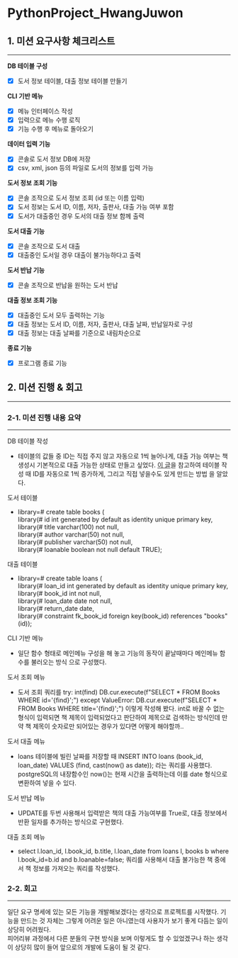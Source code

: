 # PythonProject_HwangJuwon

## 1. 미션 요구사항 체크리스트



---

<b>DB 테이블 구성</b><br>
- [X] 도서 정보 테이블, 대출 정보 테이블 만들기

<b>CLI 기반 메뉴</b><br>
- [X] 메뉴 인터페이스 작성<br>
- [X] 입력으로 메뉴 수행 로직<br>
- [X] 기능 수행 후 메뉴로 돌아오기<br>

<b>데이터 입력 기능</b><br>
- [X] 콘솔로 도서 정보 DB에 저장<br>
- [X] csv, xml, json 등의 파일로 도서의 정보를 입력 가능

<b>도서 정보 조회 기능</b><br>
- [X] 콘솔 조작으로 도서 정보 조회 (id 또는 이름 입력)<br>
- [X] 도서 정보는 도서 ID, 이름, 저자, 출판사, 대출 가능 여부 포함<br>
- [X] 도서가 대출중인 경우 도서의 대출 정보 함께 출력

<b>도서 대출 기능</b><br>
- [X] 콘솔 조작으로 도서 대출<br>
- [X] 대출중인 도서일 경우 대출이 불가능하다고 출력

<b>도서 반납 기능</b><br>
- [X] 콘솔 조작으로 반납을 원하는 도서 반납

<b>대출 정보 조회 기능</b><br>
- [X] 대출중인 도서 모두 출력하는 기능<br>
- [X] 대출 정보는 도서 ID, 이름, 저자, 출판사, 대출 날짜, 반납일자로 구성<br>
- [X] 대출 정보는 대출 날짜를 기준으로 내림차순으로

<b>종료 기능</b><br>
- [X] 프로그램 종료 기능


## 2. 미션 진행 & 회고

---

### 2-1. 미션 진행 내용 요약

---


DB 테이블 작성
- 테이블의 값들 중 ID는 직접 주지 않고 자동으로 1씩 늘어나게, 대출 가능 여부는 책 생성시 기본적으로
  대출 가능한 상태로 만들고 싶었다.
  [이 글](https://lovethefeel.tistory.com/57)을 참고하여 테이블 작성 때 ID를 자동으로 1씩 증가하게, 그리고 직접 넣을수도 있게 만드는 방법
  을 알았다.

도서 테이블 
- library=# create table books (<br>
    library(# id int generated by default as identity unique primary key,<br>
    library(# title varchar(100) not null,<br>
    library(# author varchar(50) not null,<br>
    library(# publisher varchar(50) not null,<br>
    library(# loanable boolean not null default TRUE);
  
대출 테이블
- library=# create table loans (<br>
    library(# loan_id int generated by default as identity unique primary key,<br>
    library(# book_id int not null,<br>
    library(# loan_date date not null,<br>
    library(# return_date date,<br>
    library(# constraint fk_book_id foreign key(book_id) references "books"(id));
  
CLI 기반 메뉴
- 일단 함수 형태로 메인메뉴 구성을 해 놓고 기능의 동작이 끝날때마다 메인메뉴 함수를 불러오는 방식
  으로 구성했다.
  
도서 조회 메뉴
- 도서 조회 쿼리를
      try: 
        int(find)
        DB.cur.execute(f"SELECT * FROM Books WHERE id='{find}';")
    except ValueError:
        DB.cur.execute(f"SELECT * FROM Books WHERE title='{find}';")
  이렇게 작성해 봤다. int로 바꿀 수 없는 형식이 입력되면 책 제목이 입력되었다고 판단하여 제목으로
  검색하는 방식인데 만약 책 제목이 숫자로만 되어있는 경우가 있다면 어떻게 해야할까..

도서 대출 메뉴
- loans 테이블에 빌린 날짜를 저장할 때 
  INSERT INTO loans (book_id, loan_date) VALUES (find, cast(now() as date));
  라는 쿼리를 사용했다. postgreSQL의 내장함수인 now()는 현재 시간을 출력하는데 이를 date 형식으로 
  변환하여 넣을 수 있다.
  
도서 반납 메뉴
- UPDATE를 두번 사용해서 입력받은 책의 대출 가능여부를 True로, 대출 정보에서 반환 일자를 추가하는 
  방식으로 구현했다.

대출 조회 메뉴
- select l.loan_id, l.book_id, b.title, l.loan_date from loans l, books b where 
  l.book_id=b.id and b.loanable=false;
  쿼리를 사용해서 대출 불가능한 책 중에서 책 정보를 가져오는 쿼리를 작성했다.




### 2-2. 회고

---

일단 요구 명세에 있는 모든 기능을 개발해보겠다는 생각으로 프로젝트를 시작했다.
기능을 만드는 것 자체는 그렇게 어려운 일은 아니였는데 사용자가 보기 좋게 다듬는 일이 상당히 어려웠다.<br>
피어리뷰 과정에서 다른 분들의 구현 방식을 보며 이렇게도 할 수 있었겠구나 하는 생각이 상당히 많이 들어 앞으로의 개발에 도움이 될 것 같다.
